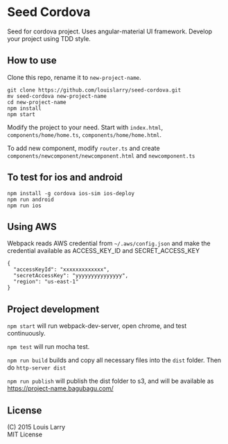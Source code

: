 # Seed Cordova

Seed for cordova project. Uses angular-material UI framework.
Develop your project using TDD style.

## How to use

Clone this repo, rename it to `new-project-name`.

```
git clone https://github.com/louislarry/seed-cordova.git
mv seed-cordova new-project-name
cd new-project-name
npm install
npm start
```

Modify the project to your need. Start with `index.html`,
`components/home/home.ts`, `components/home/home.html`.

To add new component, modify `router.ts` and create
`components/newcomponent/newcomponent.html` and `newcomponent.ts`

## To test for ios and android

```
npm install -g cordova ios-sim ios-deploy
npm run android
npm run ios
```

## Using AWS

Webpack reads AWS credential from `~/.aws/config.json`
and make the credential available as ACCESS_KEY_ID and SECRET_ACCESS_KEY

```
{
  "accessKeyId": "xxxxxxxxxxxxx",
  "secretAccessKey": "yyyyyyyyyyyyyyy",
  "region": "us-east-1"
}
```

## Project development

`npm start` will run webpack-dev-server, open chrome, and
test continuously.


`npm test` will run mocha test.

`npm run build` builds and copy all necessary files
into the `dist` folder. Then do `http-server dist`

`npm run publish` will publish the dist folder to s3,
and will be available as https://project-name.bagubagu.com/

## License

(C) 2015 Louis Larry   
MIT License

